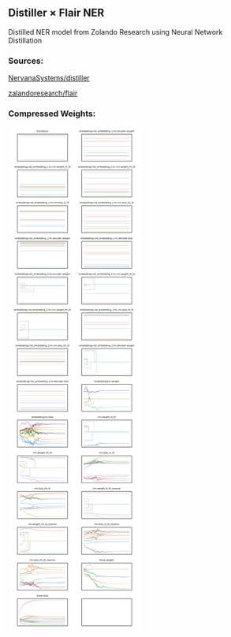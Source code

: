 ## Distiller × Flair NER

Distilled NER model from Zolando Research using Neural Network Distillation

### Sources:

[NervanaSystems/distiller](https://github.com/NervanaSystems/distiller)

[zalandoresearch/flair](https://github.com/zalandoresearch/flair)

### Compressed Weights:

![Network compression on the NER model][weights]

[weights]: https://raw.githubusercontent.com/aayux/distilled-flair-ner/master/imgs/weights.png "Network compression on the NER model"

